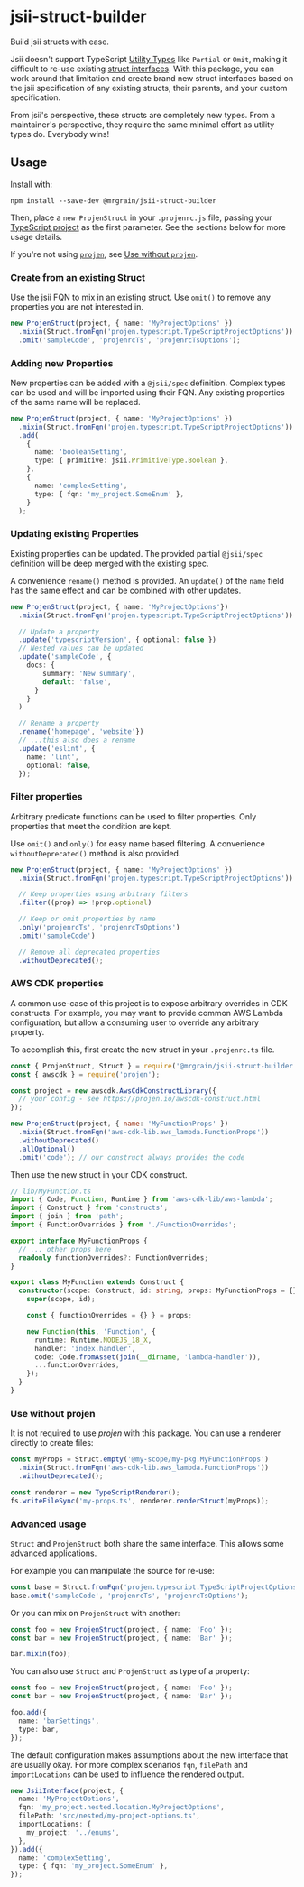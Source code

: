 # jsii-struct-builder

Build jsii structs with ease.

Jsii doesn't support TypeScript [Utility Types](https://www.typescriptlang.org/docs/handbook/utility-types.html) like `Partial` or `Omit`, making it difficult to re-use existing [struct interfaces](https://aws.github.io/jsii/specification/2-type-system/#structs).
With this package, you can work around that limitation and create brand new struct interfaces based on the jsii specification of any existing structs, their parents, and your custom specification.

From jsii's perspective, these structs are completely new types.
From a maintainer's perspective, they require the same minimal effort as utility types do.
Everybody wins!

## Usage

Install with:

```console
npm install --save-dev @mrgrain/jsii-struct-builder
```

Then, place a `new ProjenStruct` in your `.projenrc.js` file, passing your
[TypeScript project](https://projen.io/typescript.html) as the first parameter. See the sections below for more usage
details.

If you're not using [`projen`](https://projen.io/), see [Use without `projen`](#use-without-projen).

### Create from an existing Struct

Use the jsii FQN to mix in an existing struct.
Use `omit()` to remove any properties you are not interested in.

```ts
new ProjenStruct(project, { name: 'MyProjectOptions' })
  .mixin(Struct.fromFqn('projen.typescript.TypeScriptProjectOptions'))
  .omit('sampleCode', 'projenrcTs', 'projenrcTsOptions');
```

### Adding new Properties

New properties can be added with a `@jsii/spec` definition.
Complex types can be used and will be imported using their FQN.
Any existing properties of the same name will be replaced.

```ts
new ProjenStruct(project, { name: 'MyProjectOptions' })
  .mixin(Struct.fromFqn('projen.typescript.TypeScriptProjectOptions'))
  .add(
    {
      name: 'booleanSetting',
      type: { primitive: jsii.PrimitiveType.Boolean },
    },
    {
      name: 'complexSetting',
      type: { fqn: 'my_project.SomeEnum' },
    }
  );
```

### Updating existing Properties

Existing properties can be updated.
The provided partial `@jsii/spec` definition will be deep merged with the existing spec.

A convenience `rename()` method is provided.
An `update()` of the `name` field has the same effect and can be combined with other updates.

```ts
new ProjenStruct(project, { name: 'MyProjectOptions'})
  .mixin(Struct.fromFqn('projen.typescript.TypeScriptProjectOptions'))

  // Update a property
  .update('typescriptVersion', { optional: false })
  // Nested values can be updated
  .update('sampleCode', {
    docs: {
        summary: 'New summary',
        default: 'false',
      }
    }
  )

  // Rename a property
  .rename('homepage', 'website'})
  // ...this also does a rename
  .update('eslint', {
    name: 'lint',
    optional: false,
  });
```

### Filter properties

Arbitrary predicate functions can be used to filter properties.
Only properties that meet the condition are kept.

Use `omit()` and `only()` for easy name based filtering.
A convenience `withoutDeprecated()` method is also provided.

```ts
new ProjenStruct(project, { name: 'MyProjectOptions' })
  .mixin(Struct.fromFqn('projen.typescript.TypeScriptProjectOptions'))

  // Keep properties using arbitrary filters
  .filter((prop) => !prop.optional)

  // Keep or omit properties by name
  .only('projenrcTs', 'projenrcTsOptions')
  .omit('sampleCode')

  // Remove all deprecated properties
  .withoutDeprecated();
```

### AWS CDK properties

A common use-case of this project is to expose arbitrary overrides in CDK constructs.
For example, you may want to provide common AWS Lambda configuration, but allow a consuming user to override any arbitrary property.

To accomplish this, first create the new struct in your `.projenrc.ts` file.

```js
const { ProjenStruct, Struct } = require('@mrgrain/jsii-struct-builder');
const { awscdk } = require('projen');

const project = new awscdk.AwsCdkConstructLibrary({
  // your config - see https://projen.io/awscdk-construct.html
});

new ProjenStruct(project, { name: 'MyFunctionProps' })
  .mixin(Struct.fromFqn('aws-cdk-lib.aws_lambda.FunctionProps'))
  .withoutDeprecated()
  .allOptional()
  .omit('code'); // our construct always provides the code
```

Then use the new struct in your CDK construct.

```ts
// lib/MyFunction.ts
import { Code, Function, Runtime } from 'aws-cdk-lib/aws-lambda';
import { Construct } from 'constructs';
import { join } from 'path';
import { FunctionOverrides } from './FunctionOverrides';

export interface MyFunctionProps {
  // ... other props here
  readonly functionOverrides?: FunctionOverrides;
}

export class MyFunction extends Construct {
  constructor(scope: Construct, id: string, props: MyFunctionProps = {}) {
    super(scope, id);

    const { functionOverrides = {} } = props;

    new Function(this, 'Function', {
      runtime: Runtime.NODEJS_18_X,
      handler: 'index.handler',
      code: Code.fromAsset(join(__dirname, 'lambda-handler')),
      ...functionOverrides,
    });
  }
}
```

### Use without projen

It is not required to use _projen_ with this package.
You can use a renderer directly to create files:

```ts
const myProps = Struct.empty('@my-scope/my-pkg.MyFunctionProps')
  .mixin(Struct.fromFqn('aws-cdk-lib.aws_lambda.FunctionProps'))
  .withoutDeprecated();

const renderer = new TypeScriptRenderer();
fs.writeFileSync('my-props.ts', renderer.renderStruct(myProps));
```

### Advanced usage

`Struct` and `ProjenStruct` both share the same interface.
This allows some advanced applications.

For example you can manipulate the source for re-use:

```ts
const base = Struct.fromFqn('projen.typescript.TypeScriptProjectOptions');
base.omit('sampleCode', 'projenrcTs', 'projenrcTsOptions');
```

Or you can mix on `ProjenStruct` with another:

```ts
const foo = new ProjenStruct(project, { name: 'Foo' });
const bar = new ProjenStruct(project, { name: 'Bar' });

bar.mixin(foo);
```

You can also use `Struct` and `ProjenStruct` as type of a property:

```ts
const foo = new ProjenStruct(project, { name: 'Foo' });
const bar = new ProjenStruct(project, { name: 'Bar' });

foo.add({
  name: 'barSettings',
  type: bar,
});
```

The default configuration makes assumptions about the new interface that are usually okay.
For more complex scenarios `fqn`, `filePath` and `importLocations` can be used to influence the rendered output.

```ts
new JsiiInterface(project, {
  name: 'MyProjectOptions',
  fqn: 'my_project.nested.location.MyProjectOptions',
  filePath: 'src/nested/my-project-options.ts',
  importLocations: {
    my_project: '../enums',
  },
}).add({
  name: 'complexSetting',
  type: { fqn: 'my_project.SomeEnum' },
});
```
